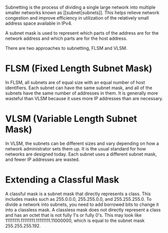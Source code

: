 Subnetting is the process of dividing a single large network into multiple smaller networks known as [[subnet|subnets]]. This helps relieve network congestion and improve efficiency in utilization of the relatively small address space available in IPv4.

A subnet mask is used to represent which parts of the address are for the network address and which parts are for the host address.

There are two approaches to subnetting, FLSM and VLSM.

# FLSM (Fixed Length Subnet Mask)
In FLSM, all subnets are of equal size with an equal number of host identifiers. Each subnet can have the same subnet mask, and all of the subnets have the same number of addresses in them. It is generally more wasteful than VLSM because it uses more IP addresses than are necessary.

# VLSM (Variable Length Subnet Mask)
In VLSM, the subnets can be different sizes and vary depending on how a network administrator sets them up. It is the usual standard for how networks are designed today. Each subnet uses a different subnet mask, and fewer IP addresses are wasted.

# Extending a Classful Mask
A classful mask is a subnet mask that directly represents a class. This includes masks such as 255.0.0.0, 255.255.0.0, and 255.255.255.0. To divide a network into subnets, you need to add borrowed bits to change it into a classless mask. A classless mask does not directly represent a class and has an octet that is not fully 1's or fully 0's. This may look like 11111111.11111111.11111111.11000000, which is equal to the subnet mask 255.255.255.192.